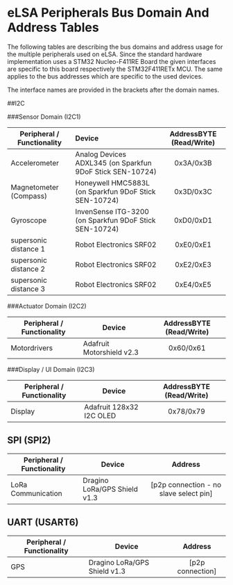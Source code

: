 # eLSA Peripherals Bus Domain And Address Tables

The following tables are describing the bus domains and address usage for the multiple peripherals used on eLSA.
Since the standard hardware implementation uses a STM32 Nucleo-F411RE Board the given interfaces are specific to this board respectively the STM32F411RETx MCU.
The same applies to the bus addresses which are specific to the used devices.

The interface names are provided in the brackets after the domain names.



##I2C

###Sensor Domain (I2C1)

| Peripheral / Functionality | Device                                                    | AddressBYTE (Read/Write) |
| -------------------------- | :-------------------------------------------------------- | :----------------------: |
| Accelerometer              | Analog Devices ADXL345 (on Sparkfun 9DoF Stick SEN-10724) |        0x3A/0x3B         |
| Magnetometer (Compass)     | Honeywell HMC5883L (on Sparkfun 9DoF Stick SEN-10724)     |        0x3D/0x3C         |
| Gyroscope                  | InvenSense ITG-3200 (on Sparkfun 9DoF Stick SEN-10724)    |        0xD0/0xD1         |
| supersonic distance 1      | Robot Electronics SRF02                                   |        0xE0/0xE1         |
| supersonic distance 2      | Robot Electronics SRF02                                   |        0xE2/0xE3         |
| supersonic distance 3      | Robot Electronics SRF02                                   |        0xE4/0xE5         |

###Actuator Domain (I2C2)

| Peripheral / Functionality | Device                    | AddressBYTE (Read/Write) |
| -------------------------- | ------------------------- | :----------------------: |
| Motordrivers               | Adafruit Motorshield v2.3 |        0x60/0x61         |

###Display / UI Domain (I2C3)

| Peripheral / Functionality | Device                   | AddressBYTE (Read/Write) |
| -------------------------- | ------------------------ | :----------------------: |
| Display                    | Adafruit 128x32 I2C OLED |        0x78/0x79         |



## SPI (SPI2)

| Peripheral / Functionality | Device                       |                Address                 |
| -------------------------- | ---------------------------- | :------------------------------------: |
| LoRa Communication         | Dragino LoRa/GPS Shield v1.3 | [p2p connection - no slave select pin] |

## UART (USART6)

| Peripheral / Functionality | Device                       |     Address      |
| -------------------------- | ---------------------------- | :--------------: |
| GPS                        | Dragino LoRa/GPS Shield v1.3 | [p2p connection] |

